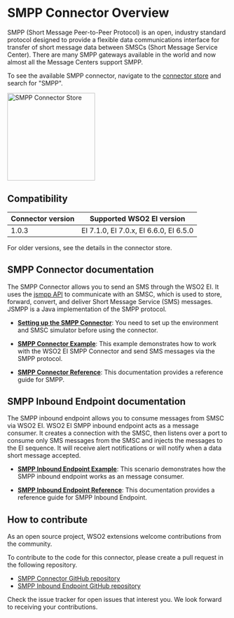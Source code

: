 # SMPP Connector Overview

SMPP (Short Message Peer-to-Peer Protocol) is an open, industry standard protocol designed to provide a flexible data communications interface for transfer of short message data between SMSCs (Short Message Service Center). There are many SMPP gateways available in the world and now almost all the Message Centers support SMPP. 

To see the available SMPP connector, navigate to the [connector store](https://store.wso2.com/store/assets/esbconnector/list) and search for "SMPP".

<img src="../../../../assets/img/connectors/smpp-store.png" title="SMPP Connector Store" width="200" alt="SMPP Connector Store"/>

## Compatibility

| Connector version | Supported WSO2 EI version |
| ------------- |------------- |
|  1.0.3        |  EI 7.1.0, EI 7.0.x, EI 6.6.0, EI 6.5.0 |

For older versions, see the details in the connector store.

## SMPP Connector documentation

The SMPP Connector allows you to send an SMS through the WSO2 EI. It uses the [jsmpp API](https://jsmpp.org/) to communicate with an SMSC, which is used to store, forward, convert, and deliver Short Message Service (SMS) messages. JSMPP is a Java implementation of the SMPP protocol. 

* **[Setting up the SMPP Connector](smpp-connector-configuration.md)**: You need to set up the environment and SMSC simulator before using the connector.

* **[SMPP Connector Example](smpp-connector-example.md)**: This example demonstrates how to work with the WSO2 EI SMPP Connector and send SMS messages via the SMPP protocol. 

* **[SMPP Connector Reference](smpp-connector-config.md)**: This documentation provides a reference guide for SMPP.

## SMPP Inbound Endpoint documentation

The SMPP inbound endpoint allows you to consume messages from SMSC via WSO2 EI. WSO2 EI SMPP inbound endpoint acts as a message consumer. It creates a connection with the SMSC, then listens over a port to consume only SMS messages from the SMSC and injects the messages to the EI sequence. It will receive alert notifications or will notify when a data short message accepted.

* **[SMPP Inbound Endpoint Example](smpp-inbound-endpoint-example.md)**: This scenario demonstrates how the SMPP inbound endpoint works as an message consumer. 

* **[SMPP Inbound Endpoint Reference](smpp-inbound-endpoint-config.md)**: This documentation provides a reference guide for SMPP Inbound Endpoint.

## How to contribute

As an open source project, WSO2 extensions welcome contributions from the community. 

To contribute to the code for this connector, please create a pull request in the following repository. 

* [SMPP Connector GitHub repository](https://github.com/wso2-extensions/esb-connector-smpp)
* [SMPP Inbound Endpoint GitHub repository](https://github.com/wso2-extensions/esb-inbound-smpp)

Check the issue tracker for open issues that interest you. We look forward to receiving your contributions.

